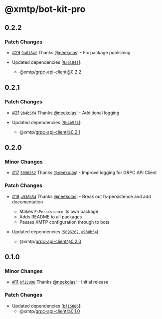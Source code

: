 # @xmtp/bot-kit-pro

## 0.2.2

### Patch Changes

- [#29](https://github.com/xmtp/bot-kit-pro/pull/29) [`9a6184f`](https://github.com/xmtp/bot-kit-pro/commit/9a6184fb5d169c4c009bcf39949f37ef882e38fc) Thanks [@neekolas](https://github.com/neekolas)! - Fix package publishing

- Updated dependencies [[`9a6184f`](https://github.com/xmtp/bot-kit-pro/commit/9a6184fb5d169c4c009bcf39949f37ef882e38fc)]:
  - @xmtp/grpc-api-client@0.2.2

## 0.2.1

### Patch Changes

- [#21](https://github.com/xmtp/bot-kit-pro/pull/21) [`9b4b5f4`](https://github.com/xmtp/bot-kit-pro/commit/9b4b5f4abfa2765267467fa8a30339bd9297a39a) Thanks [@neekolas](https://github.com/neekolas)! - Additional logging

- Updated dependencies [[`9b4b5f4`](https://github.com/xmtp/bot-kit-pro/commit/9b4b5f4abfa2765267467fa8a30339bd9297a39a)]:
  - @xmtp/grpc-api-client@0.2.1

## 0.2.0

### Minor Changes

- [#17](https://github.com/xmtp/bot-kit-pro/pull/17) [`5096262`](https://github.com/xmtp/bot-kit-pro/commit/50962626053662300063465075368fd351aa1efe) Thanks [@neekolas](https://github.com/neekolas)! - Improve logging for GRPC API Client

### Patch Changes

- [#19](https://github.com/xmtp/bot-kit-pro/pull/19) [`a938b54`](https://github.com/xmtp/bot-kit-pro/commit/a938b54e0b5c95076bfc8bdb7b53a15b54d3926e) Thanks [@neekolas](https://github.com/neekolas)! - Break out fs-persistence and add documentation

  - Makes `FsPersistence` its own package
  - Adds README to all packages
  - Passes XMTP configuration through to bots

- Updated dependencies [[`5096262`](https://github.com/xmtp/bot-kit-pro/commit/50962626053662300063465075368fd351aa1efe), [`a938b54`](https://github.com/xmtp/bot-kit-pro/commit/a938b54e0b5c95076bfc8bdb7b53a15b54d3926e)]:
  - @xmtp/grpc-api-client@0.2.0

## 0.1.0

### Minor Changes

- [#11](https://github.com/xmtp/bot-kit-pro/pull/11) [`bf15006`](https://github.com/xmtp/bot-kit-pro/commit/bf150062efb92295812723098e5ffbf1eb2cf738) Thanks [@neekolas](https://github.com/neekolas)! - Initial release

### Patch Changes

- Updated dependencies [[`bf15006`](https://github.com/xmtp/bot-kit-pro/commit/bf150062efb92295812723098e5ffbf1eb2cf738)]:
  - @xmtp/grpc-api-client@0.1.0

